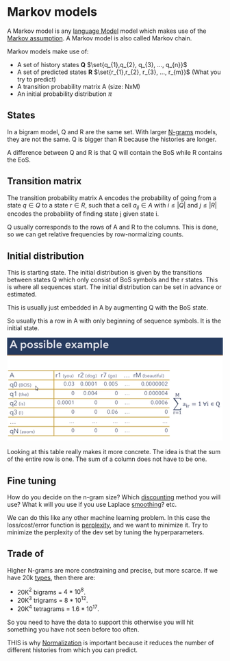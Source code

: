 # Markov models 

A Markov model is any [language Model](Language%20Modeling.md) model which makes use of the [Markov assumption](Markov%20assumption.md). A Markov model is also called Markov chain. 

Markov models make use of: 

- A set of history states **Q** $\set{q_{1},q_{2}, q_{3}, ..., q_{n}}$ 
- A set of predicted states **R** $\set{r_{1},r_{2}, r_{3}, ..., r_{m}}$ (What you try to predict)
- A transition probability matrix A (size: NxM)
- An initial probability distribution $\pi$

## States
In a bigram model, Q and R are the same set. With larger [N-grams](../Languages/N-grams.md) models, they are not the same. Q is bigger than R because the histories are longer. 

A difference between Q and R is that Q will contain the BoS while R contains the EoS.

## Transition matrix 
The transition probability matrix A encodes the probability of going from a state $q \in Q$ to a state $r \in R$, such that a cell $a_{ij} \in A$ with $i \leq |Q|$ and $j \leq |R|$ encodes the probability of finding state j given state i.

Q usually corresponds to the rows of A and R to the columns. This is done, so we can get relative frequencies by row-normalizing counts. 

## Initial distribution 
This is starting state. The initial distribution is given by the transitions between states Q which only consist of BoS symbols and the r states. This is where all sequences start. The initial distribution can be set in advance or estimated. 

This is usually just embedded in A by augmenting Q with the BoS state.

So usually this a row in A with only beginning of sequence symbols. It is the initial state.

![Pasted image 20220223185953](../images/Pasted%20image%2020220223185953.webp)

Looking at this table really makes it more concrete. The idea is that the sum of the entire row is one. The sum of a column does not have to be one. 

## Fine tuning

How do you decide on the n-gram size? Which [discounting](Smoothing.md) method you will use? What k will you use if you use Laplace [smoothing](Smoothing.md)? etc.

We can do this like any other machine learning problem. In this case the loss/cost/error function is [perplexity](Perplexity.md), and we want to minimize it. Try to minimize the perplexity of the dev set by tuning the hyperparameters.  


## Trade of

Higher N-grams are more constraining and precise, but more scarce. If we have 20k [types](../Data/Type.md), then there are:
- 20K$^2$ bigrams = $4*10^8$. 
- 20K$^{3}$ trigrams = $8 * 10^{12}$. 
- 20K$^{4}$ tetragrams = $1.6 * 10^{17}$. 

So you need to have the data to support this otherwise you will hit something you have not seen before too often. 

THIS is why [Normalization](../Data/Normalization.md) is important because it reduces the number of different histories from which you can predict. 